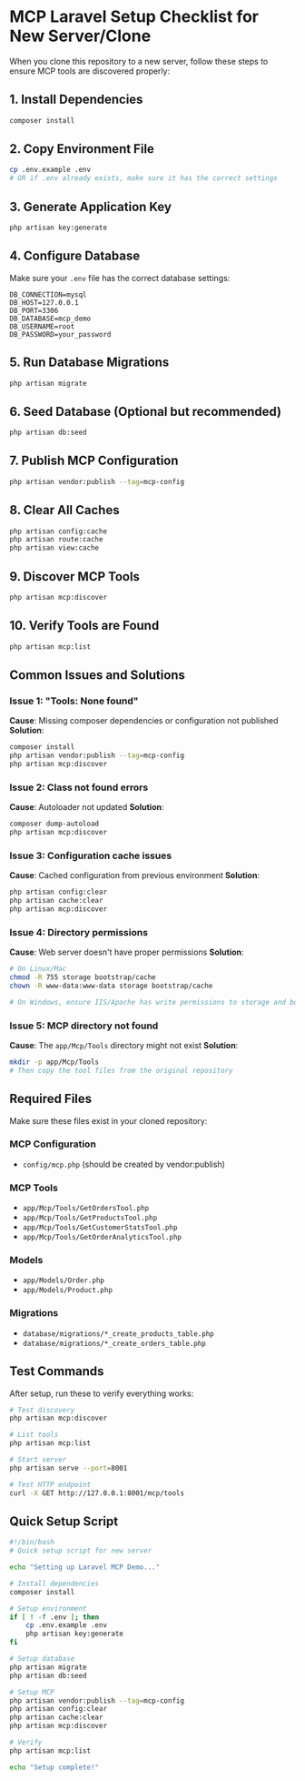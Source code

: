 # MCP Laravel Setup Checklist for New Server/Clone

When you clone this repository to a new server, follow these steps to ensure MCP tools are discovered properly:

## 1. Install Dependencies
```bash
composer install
```

## 2. Copy Environment File
```bash
cp .env.example .env
# OR if .env already exists, make sure it has the correct settings
```

## 3. Generate Application Key
```bash
php artisan key:generate
```

## 4. Configure Database
Make sure your `.env` file has the correct database settings:
```env
DB_CONNECTION=mysql
DB_HOST=127.0.0.1
DB_PORT=3306
DB_DATABASE=mcp_demo
DB_USERNAME=root
DB_PASSWORD=your_password
```

## 5. Run Database Migrations
```bash
php artisan migrate
```

## 6. Seed Database (Optional but recommended)
```bash
php artisan db:seed
```

## 7. Publish MCP Configuration
```bash
php artisan vendor:publish --tag=mcp-config
```

## 8. Clear All Caches
```bash
php artisan config:cache
php artisan route:cache
php artisan view:cache
```

## 9. Discover MCP Tools
```bash
php artisan mcp:discover
```

## 10. Verify Tools are Found
```bash
php artisan mcp:list
```

## Common Issues and Solutions

### Issue 1: "Tools: None found"
**Cause**: Missing composer dependencies or configuration not published
**Solution**: 
```bash
composer install
php artisan vendor:publish --tag=mcp-config
php artisan mcp:discover
```

### Issue 2: Class not found errors
**Cause**: Autoloader not updated
**Solution**:
```bash
composer dump-autoload
php artisan mcp:discover
```

### Issue 3: Configuration cache issues
**Cause**: Cached configuration from previous environment
**Solution**:
```bash
php artisan config:clear
php artisan cache:clear
php artisan mcp:discover
```

### Issue 4: Directory permissions
**Cause**: Web server doesn't have proper permissions
**Solution**:
```bash
# On Linux/Mac
chmod -R 755 storage bootstrap/cache
chown -R www-data:www-data storage bootstrap/cache

# On Windows, ensure IIS/Apache has write permissions to storage and bootstrap/cache
```

### Issue 5: MCP directory not found
**Cause**: The `app/Mcp/Tools` directory might not exist
**Solution**:
```bash
mkdir -p app/Mcp/Tools
# Then copy the tool files from the original repository
```

## Required Files
Make sure these files exist in your cloned repository:

### MCP Configuration
- `config/mcp.php` (should be created by vendor:publish)

### MCP Tools
- `app/Mcp/Tools/GetOrdersTool.php`
- `app/Mcp/Tools/GetProductsTool.php`
- `app/Mcp/Tools/GetCustomerStatsTool.php`
- `app/Mcp/Tools/GetOrderAnalyticsTool.php`

### Models
- `app/Models/Order.php`
- `app/Models/Product.php`

### Migrations
- `database/migrations/*_create_products_table.php`
- `database/migrations/*_create_orders_table.php`

## Test Commands

After setup, run these to verify everything works:

```bash
# Test discovery
php artisan mcp:discover

# List tools
php artisan mcp:list

# Start server
php artisan serve --port=8001

# Test HTTP endpoint
curl -X GET http://127.0.0.1:8001/mcp/tools
```

## Quick Setup Script

```bash
#!/bin/bash
# Quick setup script for new server

echo "Setting up Laravel MCP Demo..."

# Install dependencies
composer install

# Setup environment
if [ ! -f .env ]; then
    cp .env.example .env
    php artisan key:generate
fi

# Setup database
php artisan migrate
php artisan db:seed

# Setup MCP
php artisan vendor:publish --tag=mcp-config
php artisan config:clear
php artisan cache:clear
php artisan mcp:discover

# Verify
php artisan mcp:list

echo "Setup complete!"
```

